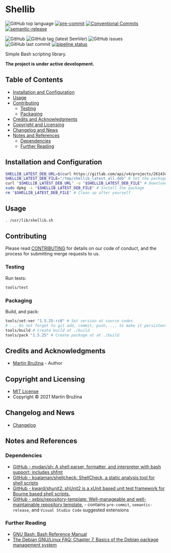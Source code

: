 <!-- omit in toc -->
# Shellib

![GitHub top language](https://img.shields.io/github/languages/top/xebis/shellib)
[![pre-commit](https://img.shields.io/badge/pre--commit-enabled-brightgreen?logo=pre-commit&logoColor=white)](https://github.com/pre-commit/pre-commit)
[![Conventional Commits](https://img.shields.io/badge/Conventional%20Commits-1.0.0-yellow.svg)](https://conventionalcommits.org)
[![semantic-release](https://img.shields.io/badge/%20%20%F0%9F%93%A6%F0%9F%9A%80-semantic--release-e10079.svg)](https://github.com/semantic-release/semantic-release)

![GitHub](https://img.shields.io/github/license/xebis/shellib)
![GitHub tag (latest SemVer)](https://img.shields.io/github/v/tag/xebis/shellib)
![GitHub issues](https://img.shields.io/github/issues/xebis/shellib)
![GitHub last commit](https://img.shields.io/github/last-commit/xebis/shellib)
[![pipeline status](https://gitlab.com/xebis/shellib/badges/main/pipeline.svg?ignore_skipped=true)](https://gitlab.com/xebis/shellib/-/commits/main)

Simple Bash scripting library.

**The project is under active development.**

<!-- omit in toc -->
## Table of Contents

- [Installation and Configuration](#installation-and-configuration)
- [Usage](#usage)
- [Contributing](#contributing)
  - [Testing](#testing)
  - [Packaging](#packaging)
- [Credits and Acknowledgments](#credits-and-acknowledgments)
- [Copyright and Licensing](#copyright-and-licensing)
- [Changelog and News](#changelog-and-news)
- [Notes and References](#notes-and-references)
  - [Dependencies](#dependencies)
  - [Further Reading](#further-reading)

## Installation and Configuration

```bash
SHELLIB_LATEST_DEB_URL=$(curl https://gitlab.com/api/v4/projects/26143455/releases | jq --raw-output '.[0].assets.links | .[0].direct_asset_url') # Get the latest deb package URL
SHELLIB_LATEST_DEB_FILE="/tmp/shellib_latest_all.deb" # Set the package destination
curl "$SHELLIB_LATEST_DEB_URL" -o "$SHELLIB_LATEST_DEB_FILE" # Download the latest deb package
sudo dpkg -i "$SHELLIB_LATEST_DEB_FILE" # Install the package
rm "$SHELLIB_LATEST_DEB_FILE" # Clean up after yourself
```

## Usage

```bash
. /usr/lib/shellib.sh
```

## Contributing

Please read [CONTRIBUTING](CONTRIBUTING.md) for details on our code of conduct, and the process for submitting merge requests to us.

### Testing

Run tests:

```bash
tools/test
```

### Packaging

Build, and pack:

```bash
tools/set-ver "1.5.25-rc0" # Set version at source codes
# ... Do not forget to git add, commit, push, ... to make it persistent
tools/build # Create build at ./build
tools/pack "1.5.25" # Create package at at ./build
```

## Credits and Acknowledgments

- [Martin Bružina](https://bruzina.cz/) - Author

## Copyright and Licensing

- [MIT License](LICENSE)
- Copyright © 2021 Martin Bružina

## Changelog and News

- [Changelog](CHANGELOG.md)

## Notes and References

### Dependencies

- [GitHub - mvdan/sh: A shell parser, formatter, and interpreter with bash support; includes shfmt](https://github.com/mvdan/sh)
- [GitHub - koalaman/shellcheck: ShellCheck, a static analysis tool for shell scripts](https://github.com/koalaman/shellcheck)
- [GitHub - kward/shunit2: shUnit2 is a xUnit based unit test framework for Bourne based shell scripts.](https://github.com/kward/shunit2)
- [GitHub - xebis/repository-template: Well-manageable and well-maintainable repository template.](https://github.com/xebis/repository-template) - contains `pre-commit`, `semantic-release`, and `Visual Studio Code` suggested extensions

### Further Reading

- [GNU Bash: Bash Reference Manual](https://www.gnu.org/software/bash/manual/html_node/index.html)
- [The Debian GNU/Linux FAQ: Chapter 7. Basics of the Debian package management system](https://www.debian.org/doc/manuals/debian-faq/pkg-basics.en.html)
